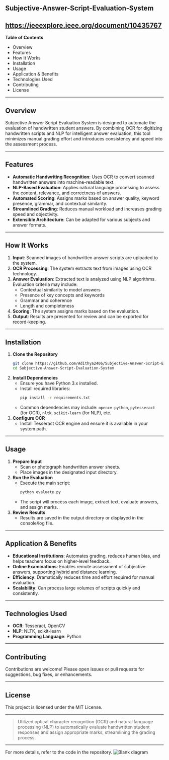## Subjective-Answer-Script-Evaluation-System
https://ieeexplore.ieee.org/document/10435767
---
**Table of Contents**
- Overview
- Features
- How It Works
- Installation
- Usage
- Application & Benefits
- Technologies Used
- Contributing
- License

---
## Overview
Subjective Answer Script Evaluation System is designed to automate the evaluation of handwritten student answers. By combining OCR for digitizing handwritten scripts and NLP for intelligent answer evaluation, this tool minimizes manual grading effort and introduces consistency and speed into the assessment process.

---
## Features
- **Automatic Handwriting Recognition**: Uses OCR to convert scanned handwritten answers into machine-readable text.
- **NLP-Based Evaluation**: Applies natural language processing to assess the content, relevance, and correctness of answers.
- **Automated Scoring**: Assigns marks based on answer quality, keyword presence, grammar, and contextual similarity.
- **Streamlined Grading**: Reduces manual workload and increases grading speed and objectivity.
- **Extensible Architecture**: Can be adapted for various subjects and answer formats.

---
## How It Works
1. **Input**: Scanned images of handwritten answer scripts are uploaded to the system.
2. **OCR Processing**: The system extracts text from images using OCR technology.
3. **Answer Evaluation**: Extracted text is analyzed using NLP algorithms. Evaluation criteria may include:
   - Contextual similarity to model answers
   - Presence of key concepts and keywords
   - Grammar and coherence
   - Length and completeness
4. **Scoring**: The system assigns marks based on the evaluation.
5. **Output**: Results are presented for review and can be exported for record-keeping.

---
## Installation
1. **Clone the Repository**
   ```bash
   git clone https://github.com/Adithya2406/Subjective-Answer-Script-Evaluation-System.git
   cd Subjective-Answer-Script-Evaluation-System
   ```
2. **Install Dependencies**
   - Ensure you have Python 3.x installed.
   - Install required libraries:
     ```bash
     pip install -r requirements.txt
     ```
   - Common dependencies may include: `opencv-python`, `pytesseract` (for OCR), `nltk`, `scikit-learn` (for NLP), etc.
3. **Configure OCR**
   - Install Tesseract OCR engine and ensure it is available in your system path.

---
## Usage
1. **Prepare Input**
   - Scan or photograph handwritten answer sheets.
   - Place images in the designated input directory.
2. **Run the Evaluation**
   - Execute the main script:
     ```bash
     python evaluate.py
     ```
   - The script will process each image, extract text, evaluate answers, and assign marks.
3. **Review Results**
   - Results are saved in the output directory or displayed in the console/log file.

---
## Application & Benefits
- **Educational Institutions**: Automates grading, reduces human bias, and helps teachers focus on higher-level feedback.
- **Online Examinations**: Enables remote assessment of subjective answers, supporting hybrid and distance learning.
- **Efficiency**: Dramatically reduces time and effort required for manual evaluation.
- **Scalability**: Can process large volumes of scripts quickly and consistently.

---
## Technologies Used
- **OCR**: Tesseract, OpenCV
- **NLP**: NLTK, scikit-learn
- **Programming Language**: Python

---
## Contributing
Contributions are welcome! Please open issues or pull requests for suggestions, bug fixes, or enhancements.

---
## License
This project is licensed under the MIT License.

---
> Utilized optical character recognition (OCR) and natural language processing (NLP) to automatically evaluate handwritten student responses and assign appropriate marks, streamlining the grading process.

---
For more details, refer to the code in the repository.
![Blank diagram](https://github.com/user-attachments/assets/ab91785a-4b1a-4557-89fb-87627a4d2788)
